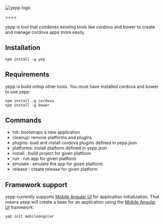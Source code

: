 ![yepp logo](https://www.dropbox.com/s/eubfeszcjaxwlzu/logo.png?dl=1)

====

yepp is tool that combines existing tools like cordova and bower to create and manage cordova apps more easily.

## Installation

```
npm install -g yep
```

## Requirements

yepp is build ontop other tools. You must have installed cordova and bower to use yepp:

```
npm install -g cordova
npm install -g bower
```

## Commands

* init: bootstraps a new application
* cleanup: remove platforms and plugins
* plugins: load and install cordova plugins defined in yepp.json
* platforms: install platform defined in yepp.json
* install <platform>: build project for given platform
* run <platform>: run app for given platform
* emulate <platform>: emulate the app for given platform
* release <platform>: create release for given platform

## Framework support

yepp currently supports [Mobile Angular UI](http://mobileangularui.com/) for application initialization. That means yepp will create a base for an application using the [Mobile Angular UI](http://mobileangularui.com/) framework:

```
yep init mobileangular
```
